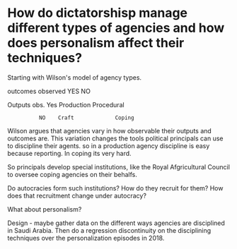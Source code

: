 # How do dictatorshisp manage different types of agencies and how does personalism affect their techniques?

Starting with Wilson's model of agency types.

outcomes observed   YES               NO

Outputs obs.  Yes   Production        Procedural

              NO    Craft             Coping
              
Wilson argues that agencies vary in how observable their outputs and outcomes are. This variation changes the tools political principals can use to discipline their agents. so in a production agency discipline is easy because reporting. In coping its very hard.

So principals develop special institutions, like the Royal Afgricultural Council to oversee coping agencies on their behalfs.

Do autocracies form such institutions? How do they recruit for them? How does that recruitment change under autocracy?

What about personalism?

Design - maybe gather data on the different ways agencies are disciplined in Saudi Arabia. Then do a regression discontinuity on the disciplining techniques over the personalization episodes in 2018.
